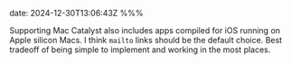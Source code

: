 date: 2024-12-30T13:06:43Z
%%%

Supporting Mac Catalyst also includes apps compiled for iOS running on Apple silicon Macs. I think `mailto` links should be the default choice. Best tradeoff of being simple to implement and working in the most places.
